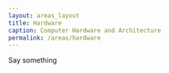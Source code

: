 ```yaml
---
layout: areas_layout
title: Hardware
caption: Computer Hardware and Architecture
permalink: /areas/hardware
---
```


Say something

